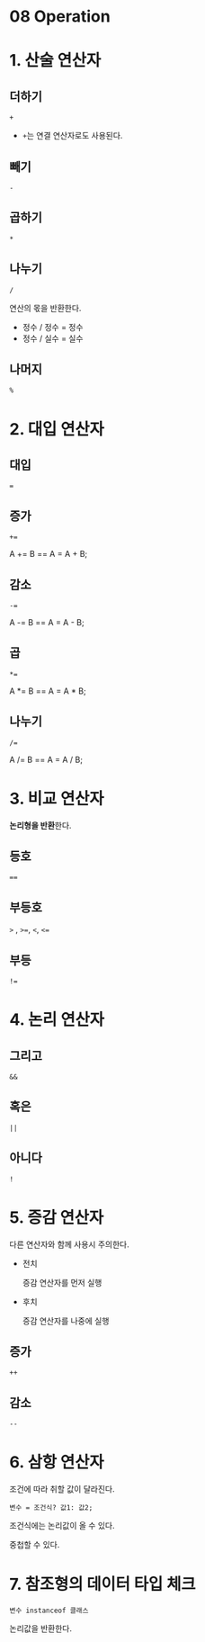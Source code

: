 # 08 Operation

# 1. 산술 연산자

## 더하기

`+`

- `+`는 연결 연산자로도 사용된다.

## 빼기

`-`

## 곱하기

`*`

## 나누기

`/`

연산의 몫을 반환한다.

- 정수 / 정수 = 정수
- 정수 / 실수 = 실수

## 나머지

`%`

# 2. 대입 연산자

## 대입

`=`

## 증가

`+=`

A += B == A = A + B;

## 감소

`-=`

A -= B == A = A - B;

## 곱

`*=`

A *= B == A = A * B;

## 나누기

`/=`

A /= B == A = A / B;

# 3. 비교 연산자

**논리형을 반환**한다.

## 등호

`==`

## 부등호

`>` , `>=`, `<`, `<=`

## 부등

`!=`

# 4. 논리 연산자

## 그리고

`&&`

## 혹은

`||`

## 아니다

`!`

# 5. 증감 연산자

다른 연산자와 함께 사용시 주의한다.

- 전치
    
    증감 연산자를 먼저 실행
    
- 후치
    
    증감 연산자를 나중에 실행
    

## 증가

`++`

## 감소

`--`

# 6. 삼항 연산자

조건에 따라 취할 값이 달라진다.

`변수 = 조건식? 값1: 값2;`

조건식에는 논리값이 올 수 있다.

중첩할 수 있다.

# 7. 참조형의 데이터 타입 체크

`변수 instanceof 클래스`

논리값을 반환한다.